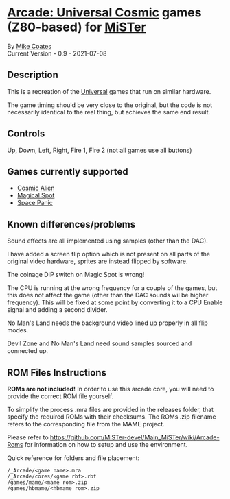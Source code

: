 # [Arcade: Universal Cosmic](https://www.arcade-museum.com/game_detail.php?game_id=7398) games (Z80-based) for [MiSTer](https://github.com/MiSTer-devel/Main_MiSTer/wiki)

By [Mike Coates](https://github.com/macrofpga)  
Current Version - 0.9 - 2021-07-08

## Description

This is a recreation of the [Universal](https://www.arcade-museum.com/manuf_detail.php?manuf_id=1703&orig_game_id=7398) games that run on similar hardware.

The game timing should be very close to the original, but the code is not necessarily identical to the real thing, but achieves the same end result.

## Controls

Up, Down, Left, Right, Fire 1, Fire 2 (not all games use all buttons)

## Games currently supported

* [Cosmic Alien](https://www.arcade-museum.com/game_detail.php?game_id=7398)
* [Magical Spot](https://www.arcade-museum.com/game_detail.php?game_id=8505)
* [Space Panic](https://www.arcade-museum.com/game_detail.php?game_id=9676)

## Known differences/problems

Sound effects are all implemented using samples (other than the DAC).

I have added a screen flip option which is not present on all parts of the original video hardware, sprites are instead flipped by software. 

The coinage DIP switch on Magic Spot is wrong!

The CPU is running at the wrong frequency for a couple of the games, but this does not affect the game (other than the DAC sounds wil be higher frequency). This will be fixed at some point by converting it to a CPU Enable signal and adding a second divider.

No Man's Land needs the background video lined up properly in all flip modes.

Devil Zone and No Man's Land need sound samples sourced and connected up.

## ROM Files Instructions

**ROMs are not included!** In order to use this arcade core, you will need to provide the correct ROM file yourself.

To simplify the process .mra files are provided in the releases folder, that specify the required ROMs with their checksums. The ROMs .zip filename refers to the
corresponding file from the MAME project.

Please refer to https://github.com/MiSTer-devel/Main_MiSTer/wiki/Arcade-Roms for information on how to setup and use the environment.

Quick reference for folders and file placement:

```
/_Arcade/<game name>.mra
/_Arcade/cores/<game rbf>.rbf
/games/mame/<mame rom>.zip
/games/hbmame/<hbmame rom>.zip
```